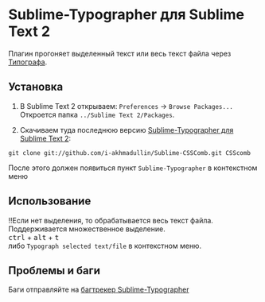 # Sublime-Typographer для Sublime Text 2

Плагин прогоняет выделенный текст или весь текст файла через [Типографа](http://www.artlebedev.ru/tools/typograf/).

## Установка

1. В Sublime Text 2 открываем: `Preferences` → `Browse Packages...` Откроется папка `../Sublime Text 2/Packages`.

2. Скачиваем туда последнюю версию [Sublime-Typographer для Sublime Text 2](https://github.com/i-akhmadullin/Sublime-Typographer):

  ```
  git clone git://github.com/i-akhmadullin/Sublime-CSSComb.git CSScomb
  ```

  После этого должен появиться пункт `Sublime-Typographer` в контекстном меню

## Использование

!!Если нет выделения, то обрабатывается весь текст файла. Поддерживается множественное выделение.  
<kbd>ctrl</kbd> + <kbd>alt</kbd> + <kbd>t</kbd>   
либо `Typograph selected text/file` в контекстном меню.

## Проблемы и баги

Баги отправляйте на [багтрекер Sublime-Typographer](https://github.com/i-akhmadullin/Sublime-Typographer/issues)
